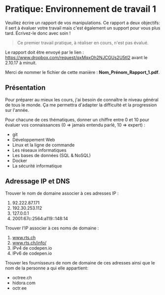 # Pratique: Environnement de travail 1

Veuillez écrire un rapport de vos manipulations. Ce rapport a deux objectifs: il sert à évaluer votre travail mais c'est également un support pour vous plus tard. Écrivez-le donc avec soin !

> Ce premier travail pratique, à réaliser en cours, n'est pas évalué.

Le rapport doit être envoyé par le lien : https://www.dropbox.com/request/qxMqxOh2NJCGUs2U5tI2 avant le 2.10.17 à minuit.

Merci de nommer le fichier de cette manière : **Nom_Prénom_Rapport_1.pdf**.

## Présentation

Pour préparer au mieux les cours, j'ai besoin de connaître le niveau général de tous le monde. Ça me permettra d'adapter la difficulté et la progression sur l'année.

Pour chacune de ces thématiques, donner un chiffre entre 0 et 10 pour évaluer vos connaissances (0 => jamais entendu parlé, 10 => expert) :

- git
- Développement Web
- Linux et la ligne de commande
- Les réseaux informatiques
- Les bases de données (SQL & NoSQL)
- Docker
- La sécurité informatique

## Adressage IP et DNS

Trouver le nom de domaine associer à ces adresses IP :

1. 92.222.87.171
2. 192.30.253.112
3. 127.0.0.1
4. 2001:67c:2564:a119::148:14

Trouver l'IP associer à ces noms de domaine :

1. www.rts.ch
2. www.rts.ch/info/
3. IPv4 de codepen.io 
4. IPv6 de codepen.io

Trouver les fournisseurs de nom de domaine de ces adresses ainsi que le nom de la personne a qui elle appartient:

- octree.ch
- hidora.com
- octr.ee
